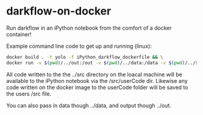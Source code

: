 # darkflow-on-docker

Run darkflow in an iPython notebook from the comfort of a docker container!

Example command line code to get up and running (linux):

```bash
docker build . -t yolo -f iPython_darkflow_dockerfile && \
docker run -v $(pwd)/../out:/out -v $(pwd)/../data:/data -v $(pwd)/../src:/src/userCode -p 8888:8888 yolo
```

All code written to the the ../src directory on the loacal machine will be available to the iPython notebook via the /src/userCode dir. Likewise any code written on the docker image to the userCode folder will be saved to the users /src file.

You can also pass in data though ../data, and output though ../out.
